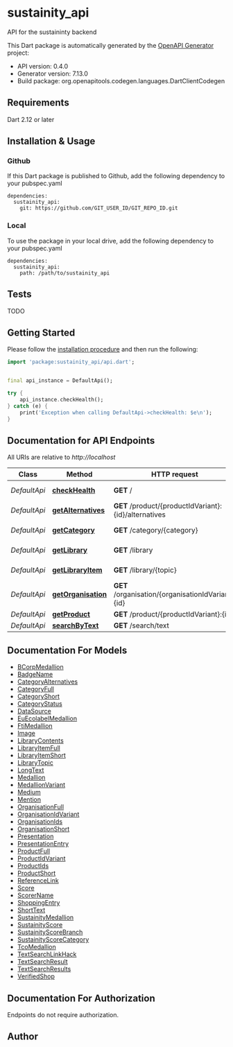 # sustainity_api
API for the sustaininty backend


This Dart package is automatically generated by the [OpenAPI Generator](https://openapi-generator.tech) project:

- API version: 0.4.0
- Generator version: 7.13.0
- Build package: org.openapitools.codegen.languages.DartClientCodegen

## Requirements

Dart 2.12 or later

## Installation & Usage

### Github
If this Dart package is published to Github, add the following dependency to your pubspec.yaml
```
dependencies:
  sustainity_api:
    git: https://github.com/GIT_USER_ID/GIT_REPO_ID.git
```

### Local
To use the package in your local drive, add the following dependency to your pubspec.yaml
```
dependencies:
  sustainity_api:
    path: /path/to/sustainity_api
```

## Tests

TODO

## Getting Started

Please follow the [installation procedure](#installation--usage) and then run the following:

```dart
import 'package:sustainity_api/api.dart';


final api_instance = DefaultApi();

try {
    api_instance.checkHealth();
} catch (e) {
    print('Exception when calling DefaultApi->checkHealth: $e\n');
}

```

## Documentation for API Endpoints

All URIs are relative to *http://localhost*

Class | Method | HTTP request | Description
------------ | ------------- | ------------- | -------------
*DefaultApi* | [**checkHealth**](doc//DefaultApi.md#checkhealth) | **GET** / | Health check
*DefaultApi* | [**getAlternatives**](doc//DefaultApi.md#getalternatives) | **GET** /product/{productIdVariant}:{id}/alternatives | Get product alternatives.
*DefaultApi* | [**getCategory**](doc//DefaultApi.md#getcategory) | **GET** /category/{category} | Get category.
*DefaultApi* | [**getLibrary**](doc//DefaultApi.md#getlibrary) | **GET** /library | Get library contents.
*DefaultApi* | [**getLibraryItem**](doc//DefaultApi.md#getlibraryitem) | **GET** /library/{topic} | Get library item.
*DefaultApi* | [**getOrganisation**](doc//DefaultApi.md#getorganisation) | **GET** /organisation/{organisationIdVariant}:{id} | Get organisation.
*DefaultApi* | [**getProduct**](doc//DefaultApi.md#getproduct) | **GET** /product/{productIdVariant}:{id} | Get product.
*DefaultApi* | [**searchByText**](doc//DefaultApi.md#searchbytext) | **GET** /search/text | Text search.


## Documentation For Models

 - [BCorpMedallion](doc//BCorpMedallion.md)
 - [BadgeName](doc//BadgeName.md)
 - [CategoryAlternatives](doc//CategoryAlternatives.md)
 - [CategoryFull](doc//CategoryFull.md)
 - [CategoryShort](doc//CategoryShort.md)
 - [CategoryStatus](doc//CategoryStatus.md)
 - [DataSource](doc//DataSource.md)
 - [EuEcolabelMedallion](doc//EuEcolabelMedallion.md)
 - [FtiMedallion](doc//FtiMedallion.md)
 - [Image](doc//Image.md)
 - [LibraryContents](doc//LibraryContents.md)
 - [LibraryItemFull](doc//LibraryItemFull.md)
 - [LibraryItemShort](doc//LibraryItemShort.md)
 - [LibraryTopic](doc//LibraryTopic.md)
 - [LongText](doc//LongText.md)
 - [Medallion](doc//Medallion.md)
 - [MedallionVariant](doc//MedallionVariant.md)
 - [Medium](doc//Medium.md)
 - [Mention](doc//Mention.md)
 - [OrganisationFull](doc//OrganisationFull.md)
 - [OrganisationIdVariant](doc//OrganisationIdVariant.md)
 - [OrganisationIds](doc//OrganisationIds.md)
 - [OrganisationShort](doc//OrganisationShort.md)
 - [Presentation](doc//Presentation.md)
 - [PresentationEntry](doc//PresentationEntry.md)
 - [ProductFull](doc//ProductFull.md)
 - [ProductIdVariant](doc//ProductIdVariant.md)
 - [ProductIds](doc//ProductIds.md)
 - [ProductShort](doc//ProductShort.md)
 - [ReferenceLink](doc//ReferenceLink.md)
 - [Score](doc//Score.md)
 - [ScorerName](doc//ScorerName.md)
 - [ShoppingEntry](doc//ShoppingEntry.md)
 - [ShortText](doc//ShortText.md)
 - [SustainityMedallion](doc//SustainityMedallion.md)
 - [SustainityScore](doc//SustainityScore.md)
 - [SustainityScoreBranch](doc//SustainityScoreBranch.md)
 - [SustainityScoreCategory](doc//SustainityScoreCategory.md)
 - [TcoMedallion](doc//TcoMedallion.md)
 - [TextSearchLinkHack](doc//TextSearchLinkHack.md)
 - [TextSearchResult](doc//TextSearchResult.md)
 - [TextSearchResults](doc//TextSearchResults.md)
 - [VerifiedShop](doc//VerifiedShop.md)


## Documentation For Authorization

Endpoints do not require authorization.


## Author




